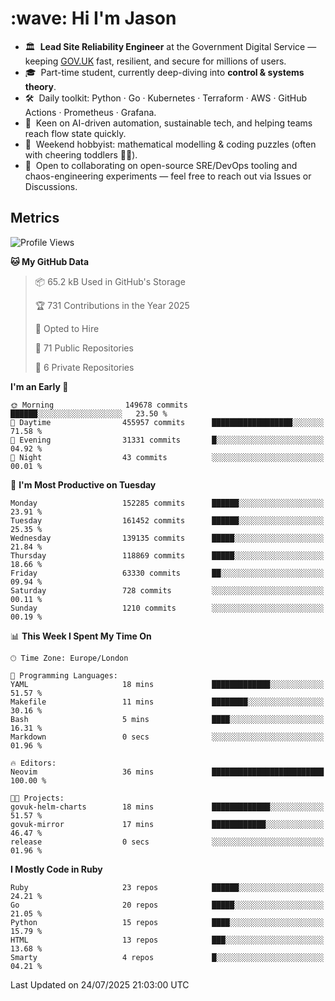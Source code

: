 <h1 align="left" id="jason-title">:wave: Hi I'm Jason</h1>

- 🏛️ &nbsp;**Lead Site Reliability Engineer** at the Government Digital Service — keeping [GOV.UK](https://www.gov.uk/) fast, resilient, and secure for millions of users.  
- 🎓 &nbsp;Part-time student, currently deep-diving into **control & systems theory**.  
- 🛠️ &nbsp;Daily toolkit: Python · Go · Kubernetes · Terraform · AWS · GitHub Actions · Prometheus · Grafana.  
- 🌱 &nbsp;Keen on AI-driven automation, sustainable tech, and helping teams reach flow state quickly.  
- 🧩 &nbsp;Weekend hobbyist: mathematical modelling & coding puzzles (often with cheering toddlers 👶👶). 
- 🤝 &nbsp;Open to collaborating on open-source SRE/DevOps tooling and chaos-engineering experiments — feel free to reach out via Issues or Discussions.


<h2>Metrics</h2>

<!--START_SECTION:waka-->
![Profile Views](http://img.shields.io/badge/Profile%20Views-0-blue)

**🐱 My GitHub Data** 

> 📦 65.2 kB Used in GitHub's Storage 
 > 
> 🏆 731 Contributions in the Year 2025
 > 
> 💼 Opted to Hire
 > 
> 📜 71 Public Repositories 
 > 
> 🔑 6 Private Repositories 
 > 
**I'm an Early 🐤** 

```text
🌞 Morning                149678 commits      ██████░░░░░░░░░░░░░░░░░░░   23.50 % 
🌆 Daytime                455957 commits      ██████████████████░░░░░░░   71.58 % 
🌃 Evening                31331 commits       █░░░░░░░░░░░░░░░░░░░░░░░░   04.92 % 
🌙 Night                  43 commits          ░░░░░░░░░░░░░░░░░░░░░░░░░   00.01 % 
```
📅 **I'm Most Productive on Tuesday** 

```text
Monday                   152285 commits      ██████░░░░░░░░░░░░░░░░░░░   23.91 % 
Tuesday                  161452 commits      ██████░░░░░░░░░░░░░░░░░░░   25.35 % 
Wednesday                139135 commits      █████░░░░░░░░░░░░░░░░░░░░   21.84 % 
Thursday                 118869 commits      █████░░░░░░░░░░░░░░░░░░░░   18.66 % 
Friday                   63330 commits       ██░░░░░░░░░░░░░░░░░░░░░░░   09.94 % 
Saturday                 728 commits         ░░░░░░░░░░░░░░░░░░░░░░░░░   00.11 % 
Sunday                   1210 commits        ░░░░░░░░░░░░░░░░░░░░░░░░░   00.19 % 
```


📊 **This Week I Spent My Time On** 

```text
🕑︎ Time Zone: Europe/London

💬 Programming Languages: 
YAML                     18 mins             █████████████░░░░░░░░░░░░   51.57 % 
Makefile                 11 mins             ████████░░░░░░░░░░░░░░░░░   30.16 % 
Bash                     5 mins              ████░░░░░░░░░░░░░░░░░░░░░   16.31 % 
Markdown                 0 secs              ░░░░░░░░░░░░░░░░░░░░░░░░░   01.96 % 

🔥 Editors: 
Neovim                   36 mins             █████████████████████████   100.00 % 

🐱‍💻 Projects: 
govuk-helm-charts        18 mins             █████████████░░░░░░░░░░░░   51.57 % 
govuk-mirror             17 mins             ████████████░░░░░░░░░░░░░   46.47 % 
release                  0 secs              ░░░░░░░░░░░░░░░░░░░░░░░░░   01.96 % 
```

**I Mostly Code in Ruby** 

```text
Ruby                     23 repos            ██████░░░░░░░░░░░░░░░░░░░   24.21 % 
Go                       20 repos            █████░░░░░░░░░░░░░░░░░░░░   21.05 % 
Python                   15 repos            ████░░░░░░░░░░░░░░░░░░░░░   15.79 % 
HTML                     13 repos            ███░░░░░░░░░░░░░░░░░░░░░░   13.68 % 
Smarty                   4 repos             █░░░░░░░░░░░░░░░░░░░░░░░░   04.21 % 
```




 Last Updated on 24/07/2025 21:03:00 UTC
<!--END_SECTION:waka-->

<!-- links -->

[issues page]: https://github.com/jasonBirchall/jasonBirchall/issues "jasonBirchall/issues"
